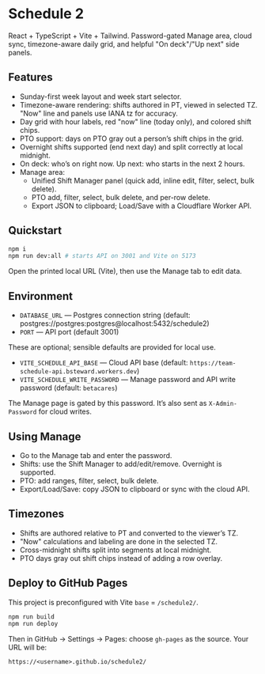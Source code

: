 # Schedule 2

React + TypeScript + Vite + Tailwind. Password-gated Manage area, cloud sync, timezone-aware daily grid, and helpful "On deck"/"Up next" side panels.

## Features

- Sunday-first week layout and week start selector.
- Timezone-aware rendering: shifts authored in PT, viewed in selected TZ. "Now" line and panels use IANA tz for accuracy.
- Day grid with hour labels, red "now" line (today only), and colored shift chips.
- PTO support: days on PTO gray out a person’s shift chips in the grid.
- Overnight shifts supported (end next day) and split correctly at local midnight.
- On deck: who’s on right now. Up next: who starts in the next 2 hours.
- Manage area:
	- Unified Shift Manager panel (quick add, inline edit, filter, select, bulk delete).
	- PTO add, filter, select, bulk delete, and per-row delete.
	- Export JSON to clipboard; Load/Save with a Cloudflare Worker API.

## Quickstart

```bash
npm i
npm run dev:all # starts API on 3001 and Vite on 5173
```

Open the printed local URL (Vite), then use the Manage tab to edit data.

## Environment
- `DATABASE_URL` — Postgres connection string (default: postgres://postgres:postgres@localhost:5432/schedule2)
- `PORT` — API port (default 3001)

These are optional; sensible defaults are provided for local use.

- `VITE_SCHEDULE_API_BASE` — Cloud API base (default: `https://team-schedule-api.bsteward.workers.dev`)
- `VITE_SCHEDULE_WRITE_PASSWORD` — Manage password and API write password (default: `betacares`)

The Manage page is gated by this password. It’s also sent as `X-Admin-Password` for cloud writes.

## Using Manage

- Go to the Manage tab and enter the password.
- Shifts: use the Shift Manager to add/edit/remove. Overnight is supported.
- PTO: add ranges, filter, select, bulk delete.
- Export/Load/Save: copy JSON to clipboard or sync with the cloud API.

## Timezones

- Shifts are authored relative to PT and converted to the viewer’s TZ.
- "Now" calculations and labeling are done in the selected TZ.
- Cross-midnight shifts split into segments at local midnight.
- PTO days gray out shift chips instead of adding a row overlay.

## Deploy to GitHub Pages

This project is preconfigured with Vite `base` = `/schedule2/`.

```bash
npm run build
npm run deploy
```

Then in GitHub → Settings → Pages: choose `gh-pages` as the source. Your URL will be:

```
https://<username>.github.io/schedule2/
```
